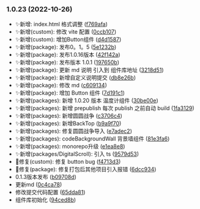## <small>1.0.23 (2022-10-26)</small>

* ✨新增: index.html 格式调整 ([f769afa](https://github.com/2401345934/vue3-alan-vite-component/commit/f769afa))
* ✨新增(custom): 修改 vite 配置 ([0ccb107](https://github.com/2401345934/vue3-alan-vite-component/commit/0ccb107))
* ✨新增(custom): 增加Button组件 ([d4d1587](https://github.com/2401345934/vue3-alan-vite-component/commit/d4d1587))
* ✨新增(package): 发布0。1。5 ([5e1232b](https://github.com/2401345934/vue3-alan-vite-component/commit/5e1232b))
* ✨新增(package): 发布1.0.16版本 ([42f142a](https://github.com/2401345934/vue3-alan-vite-component/commit/42f142a))
* ✨新增(package): 发布版本 1.0.1 ([197650b](https://github.com/2401345934/vue3-alan-vite-component/commit/197650b))
* ✨新增(package): 更新 md 说明 引入到 组件库地址 ([3218d51](https://github.com/2401345934/vue3-alan-vite-component/commit/3218d51))
* ✨新增(package): 新增自定义说明提交 ([db8e26b](https://github.com/2401345934/vue3-alan-vite-component/commit/db8e26b))
* ✨新增(package): 修改 md ([c609134](https://github.com/2401345934/vue3-alan-vite-component/commit/c609134))
* ✨新增(package): 增加 Button 组件 ([7d191c1](https://github.com/2401345934/vue3-alan-vite-component/commit/7d191c1))
* ✨新增(packages): 新增 1.0.20 版本 温度计组件 ([30be00e](https://github.com/2401345934/vue3-alan-vite-component/commit/30be00e))
* ✨新增(packages): 新增 prepublish 每次 publish 之前自动 build ([1fa3129](https://github.com/2401345934/vue3-alan-vite-component/commit/1fa3129))
* ✨新增(packages): 新增圆圆战争 ([c3706c4](https://github.com/2401345934/vue3-alan-vite-component/commit/c3706c4))
* ✨新增(packages): 新增BackTop ([b9a9f70](https://github.com/2401345934/vue3-alan-vite-component/commit/b9a9f70))
* ✨新增(packages): 修复圆圆战争导入 ([e7adec2](https://github.com/2401345934/vue3-alan-vite-component/commit/e7adec2))
* ✨新增(packages): codeBackgroundWall 背景墙组件 ([81e3fa6](https://github.com/2401345934/vue3-alan-vite-component/commit/81e3fa6))
* ✨新增(packages): monorepo升级 ([e1ea8e8](https://github.com/2401345934/vue3-alan-vite-component/commit/e1ea8e8))
* ✨新增(packages/DigitalScroll): 引入 ts ([9579d53](https://github.com/2401345934/vue3-alan-vite-component/commit/9579d53))
* 🐛修复(custom): 修复 button bug ([f4713d3](https://github.com/2401345934/vue3-alan-vite-component/commit/f4713d3))
* 🐛修复(package): 修复打包后其他项目引入报错 ([6dcc934](https://github.com/2401345934/vue3-alan-vite-component/commit/6dcc934))
* 0.1.3版本发布 ([b09708d](https://github.com/2401345934/vue3-alan-vite-component/commit/b09708d))
* 更新md ([0c4ca78](https://github.com/2401345934/vue3-alan-vite-component/commit/0c4ca78))
* 修改提交代码配置 ([65dda81](https://github.com/2401345934/vue3-alan-vite-component/commit/65dda81))
* 组件库初始化 ([94ced8b](https://github.com/2401345934/vue3-alan-vite-component/commit/94ced8b))



